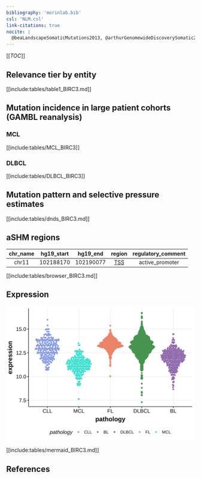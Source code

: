 ```yaml
---
bibliography: 'morinlab.bib'
csl: 'NLM.csl'
link-citations: true
nocite: |
  @beaLandscapeSomaticMutations2013, @arthurGenomewideDiscoverySomatic2018, @rossiAlterationBIRC3Multiple2011, @dunsCharacterizationDLBCLPMBL2021, 
---
```

[[_TOC_]]


## Relevance tier by entity

[[include:tables/table1_BIRC3.md]]

## Mutation incidence in large patient cohorts (GAMBL reanalysis)

### MCL
[[include:tables/MCL_BIRC3]]

### DLBCL
[[include:tables/DLBCL_BIRC3]]

## Mutation pattern and selective pressure estimates

[[include:tables/dnds_BIRC3.md]]

## aSHM regions

|chr_name|hg19_start|hg19_end |region                                                                                      |regulatory_comment|
|:--------:|:----------:|:---------:|:---------:|:------------------:|
|chr11   |102188170 |102190077|[TSS](https://genome.ucsc.edu/s/rdmorin/GAMBL%20hg19?position=chr11%3A102188170%2D102190077)|active_promoter   |



[[include:tables/browser_BIRC3.md]]

## Expression
![](images/gene_expression/BIRC3_by_pathology.svg)
<!-- ORIGIN: rossiAlterationBIRC3Multiple2011a -->
<!-- PMBL: dunsCharacterizationDLBCLPMBL2021b -->
<!-- MZL: rossiAlterationBIRC3Multiple2011a -->
<!-- MCL: beaLandscapeSomaticMutations2013 -->
<!-- DLBCL: arthurGenomewideDiscoverySomatic2018 -->

[[include:tables/mermaid_BIRC3.md]]

## References
